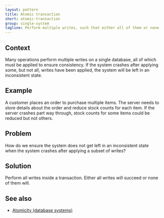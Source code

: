```yaml
---
layout: pattern
title: Atomic transaction
short: atomic-transaction
group: single-system
tagline: Perform multiple writes, such that either all of them or none of them succeed
---
```


## Context

Many operations perform multiple writes on a single database, all of which must be applied to ensure consistency. If the system crashes after applying some, but not all, writes have been applied, the system will be left in an inconsistent state.

## Example

A customer places an order to purchase multiple items. The server needs to store details about the order and reduce stock counts for each item. If the server crashes part way through, stock counts for some items could be reduced but not others.

## Problem

How do we ensure the system does not get left in an inconsistent state when the system crashes after applying a subset of writes?

## Solution

Perform all writes inside a transaction. Either all writes will succeed or none of them will.

## See also

- [Atomicity (database systems)](https://en.wikipedia.org/wiki/Atomicity_(database_systems))

